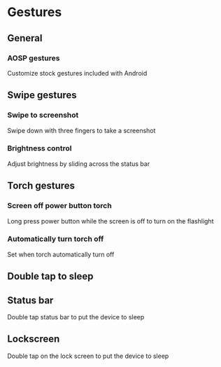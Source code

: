 # Gestures

## General

### AOSP gestures
Customize stock gestures included with Android


## Swipe gestures

### Swipe to screenshot
Swipe down with three fingers to take a screenshot

### Brightness control
Adjust brightness by sliding across the status bar


## Torch gestures

### Screen off power button torch
Long press power button while the screen is off to turn on the flashlight

### Automatically turn torch off
Set when torch automatically turn off


## Double tap to sleep

## Status bar
Double tap status bar to put the device to sleep

## Lockscreen
Double tap on the lock screen to put the device to sleep
